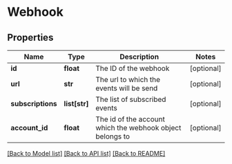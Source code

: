 # Webhook

## Properties
Name | Type | Description | Notes
------------ | ------------- | ------------- | -------------
**id** | **float** | The ID of the webhook | [optional] 
**url** | **str** | The url to which the events will be send | [optional] 
**subscriptions** | **list[str]** | The list of subscribed events | [optional] 
**account_id** | **float** | The id of the account which the webhook object belongs to | [optional] 

[[Back to Model list]](../README.md#documentation-for-models) [[Back to API list]](../README.md#documentation-for-api-endpoints) [[Back to README]](../README.md)


